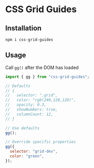 # CSS Grid Guides

## Installation

`npm i css-grid-guides`

## Usage

Call `gg()` after the DOM has loaded

```javascript
import { gg } from "css-grid-guides";

// Defaults
// {
//   selector: ".grid",
//   color: "rgb(240,128,128)",
//   opacity: 0.3,
//   showNumbers: true,
//   columnCount: 12,
// }

// Use defaults
gg();

// Override specific properties
gg({
  selector: "grid-dev",
  color: "green",
});
```
